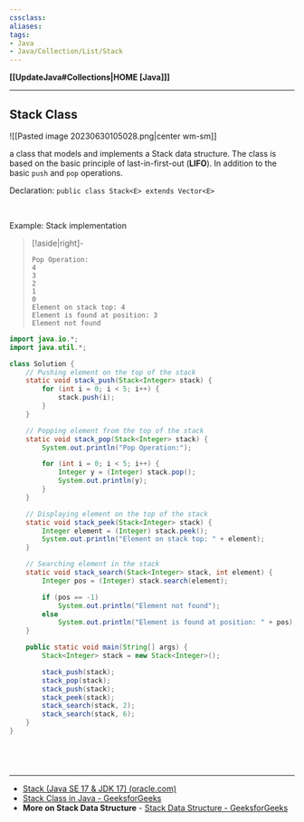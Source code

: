 ```yaml
---
cssclass:
aliases:
tags:
- Java
- Java/Collection/List/Stack
---
```

**[[UpdateJava#Collections|HOME [Java]]]**

---
## Stack Class
![[Pasted image 20230630105028.png|center wm-sm]]

a class that models and implements a Stack data structure. The class is based on the basic principle of last-in-first-out (**LIFO**). In addition to the basic `push` and `pop` operations.

Declaration: `public class Stack<E> extends Vector<E>`

<br>

Example: Stack implementation
>[!aside|right]-
> ```
> Pop Operation:
> 4
> 3
> 2
> 1
> 0
> Element on stack top: 4        
> Element is found at position: 3
> Element not found
> ```

```java
import java.io.*;
import java.util.*;

class Solution {
    // Pushing element on the top of the stack
    static void stack_push(Stack<Integer> stack) {
        for (int i = 0; i < 5; i++) {
            stack.push(i);
        }
    }

    // Popping element from the top of the stack
    static void stack_pop(Stack<Integer> stack) {
        System.out.println("Pop Operation:");

        for (int i = 0; i < 5; i++) {
            Integer y = (Integer) stack.pop();
            System.out.println(y);
        }
    }

    // Displaying element on the top of the stack
    static void stack_peek(Stack<Integer> stack) {
        Integer element = (Integer) stack.peek();
        System.out.println("Element on stack top: " + element);
    }

    // Searching element in the stack
    static void stack_search(Stack<Integer> stack, int element) {
        Integer pos = (Integer) stack.search(element);

        if (pos == -1)
            System.out.println("Element not found");
        else
            System.out.println("Element is found at position: " + pos);
    }

    public static void main(String[] args) {
        Stack<Integer> stack = new Stack<Integer>();

        stack_push(stack);
        stack_pop(stack);
        stack_push(stack);
        stack_peek(stack);
        stack_search(stack, 2);
        stack_search(stack, 6);
    }
}

```

<br>

# 
---
- [Stack (Java SE 17 & JDK 17) (oracle.com)](https://docs.oracle.com/en/java/javase/17/docs/api/java.base/java/util/Stack.html)
- [Stack Class in Java - GeeksforGeeks](https://www.geeksforgeeks.org/stack-class-in-java/)
- **More on Stack Data Structure** - [Stack Data Structure - GeeksforGeeks](https://www.geeksforgeeks.org/stack-data-structure/)